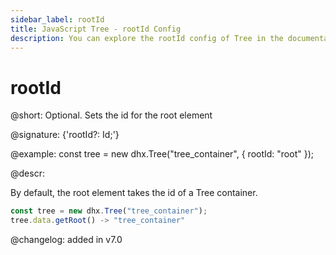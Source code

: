 ```yaml
---
sidebar_label: rootId
title: JavaScript Tree - rootId Config 
description: You can explore the rootId config of Tree in the documentation of the DHTMLX JavaScript UI library. Browse developer guides and API reference, try out code examples and live demos, and download a free 30-day evaluation version of DHTMLX Suite.
---
```


# rootId

@short: Optional. Sets the id for the root element

@signature: {'rootId?: Id;'}

@example:
const tree = new dhx.Tree("tree_container", {
    rootId: "root"
});

@descr:

By default, the root element takes the id of a Tree container.

~~~js
const tree = new dhx.Tree("tree_container");
tree.data.getRoot() -> "tree_container"
~~~

@changelog: added in v7.0
